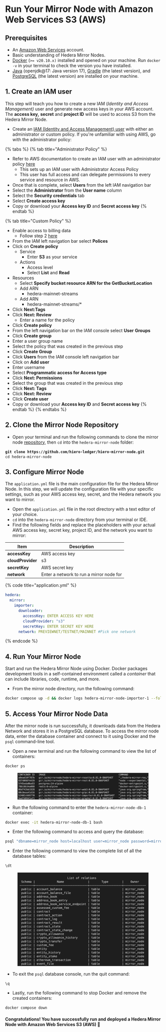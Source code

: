 # Run Your Mirror Node with Amazon Web Services S3 (AWS)

## Prerequisites

* An [Amazon Web Services](https://aws.amazon.com/free/?trk=ps_a131L0000085DvcQAE\&trkCampaign=acq_paid_search_brand\&sc_channel=ps\&sc_campaign=acquisition_US\&sc_publisher=google\&sc_category=core\&sc_country=US\&sc_geo=NAMER\&sc_outcome=acq\&sc_detail=aws%20account\&sc_content=Account_e\&sc_segment=432339156165\&sc_medium=ACQ-P|PS-GO|Brand|Desktop|SU|AWS|Core|US|EN|Text\&s_kwcid=AL!4422!3!432339156165!e!!g!!aws%20account\&ef_id=Cj0KCQjw8IaGBhCHARIsAGIRRYrLfWc3ykRf_hAUeVvf4nNEYvacHwk_w1jAuSj6hQZ8_muh0T5p3acaAkZDEALw_wcB:G:s\&s_kwcid=AL!4422!3!432339156165!e!!g!!aws%20account\&all-free-tier.sort-by=item.additionalFields.SortRank\&all-free-tier.sort-order=asc\&awsf.Free%20Tier%20Types=*all\&awsf.Free%20Tier%20Categories=*all) account.
* Basic understanding of Hedera Mirror Nodes.
* [Docker](https://www.docker.com/) (`>= v20.10.x)` installed and opened on your machine. Run `docker -v` in your terminal to check the version you have installed.
* [Java](https://www.java.com/en/) (openjdk@17: Java version 17), [Gradle](https://gradle.org/install/) (the latest version), and [PostgreSQL](https://www.postgresql.org/) (the latest version) are installed on your machine.

## 1. Create an IAM user

This step will teach you how to create a new IAM (_Identity and Access Management)_ user and generate new access keys in your AWS account. The **access key,** **secret** and **project ID** will be used to access S3 from the Hedera Mirror Node.

* Create an [IAM (Identity and Access Management) user](https://docs.aws.amazon.com/IAM/latest/UserGuide/getting-set-up.html#create-an-admin) with either an administrator or custom policy. If you're unfamiliar with using AWS, go with the administrator policy:

{% tabs %}
{% tab title="Administrator Policy" %}
- Refer to AWS documentation to create an IAM user with an administrator policy [here](https://docs.aws.amazon.com/IAM/latest/UserGuide/getting-started_create-admin-group.html)
  * This sets up an IAM user with Administrator Access Policy
  * This user has full access and can delegate permissions to every service and resource in AWS.
- Once that is complete, select **Users** from the left IAM navigation bar
- Select the **Administrator** from the **User name** column
- Select the **Security credentials** tab
- Select **Create access key**
- Copy or download your **Access key ID** and **Secret access key**
{% endtab %}

{% tab title="Custom Policy" %}
* Enable access to billing data
  * Follow step 2 [here](https://docs.aws.amazon.com/IAM/latest/UserGuide/getting-started_create-admin-group.html)
* From the IAM left navigation bar select **Polices**
* Click on **Create policy**
  * Service
    * Enter **S3** as your service
  * Actions
    * Access level
    * Select **List** and **Read**
* Resources
  * Select **Specify bucket resource ARN for the GetBucketLocation**
  * Add ARN
    * hedera-mainnet-streams
  * Add ARN
    * hedera-mainnet-streams/\*
* Click **Next:Tags**
* Click **Next: Review**
  * Enter a name for the policy
* Click **Create policy**
* From the left navigation bar on the IAM console select **User** **Groups**
* Click **Create group**
* Enter a user group name
* Select the policy that was created in the previous step
* Click **Create Group**
* Click **Users** from the IAM console left navigation bar
* Click on **Add user**
* Enter username
* Select **Programmatic access for Access type**
* Click **Next: Permissions**
* Select the group that was created in the previous step
* Click **Next: Tags**
* Click **Next: Review**
* Click **Create user**
* Copy or download your **Access key ID** and **Secret access key**
{% endtab %}
{% endtabs %}

## 2. Clone the Mirror Node Repository

* Open your terminal and run the following commands to clone the mirror node [repository](https://github.com/hiero-ledger/hiero-mirror-node), then `cd` into the `hedera-mirror-node` folder:

<pre class="language-bash"><code class="lang-bash"><strong>git clone https://github.com/hiero-ledger/hiero-mirror-node.git
</strong>cd hedera-mirror-node
</code></pre>

## 3. Configure Mirror Node

The `application.yml` file is the main configuration file for the Hedera Mirror Node. In this step, we will update the configuration file with your specific settings, such as your AWS access key, secret, and the Hedera network you want to mirror.

* Open the `application.yml` file in the root directory with a text editor of your choice.
* `cd` into the `hedera-mirror-node` directory from your terminal or IDE.
* Find the following fields and replace the placeholders with your actual AWS access key, secret key, project ID, and the network you want to mirror:

| Item              | Description                              |
| ----------------- | ---------------------------------------- |
| **accessKey**     | AWS access key                           |
| **cloudProvider** | s3                                       |
| **secretKey**     | AWS secret key                           |
| **network**       | Enter a network to run a mirror node for |

{% code title="application.yml" %}
```yaml
hedera:
  mirror:
    importer: 
      downloader:
        accessKey: ENTER ACCESS KEY HERE
        cloudProvider: "s3"
        secretKey: ENTER SECRET KEY HERE
      network: PREVIEWNET/TESTNET/MAINNET #Pick one network
```
{% endcode %}

## 4. Run Your Mirror Node

Start and run the Hedera Mirror Node using Docker. Docker packages development tools in a self-contained environment called a _container_ that can include libraries, code, runtime, and more.

* From the mirror node directory, run the following command:

```bash
docker compose up -d && docker logs hedera-mirror-node-importer-1 --follow
```

## 5. Access Your Mirror Node Data

After the mirror node is run successfully, it downloads data from the Hedera Network and stores it in a PostgreSQL database. To access the mirror node data, enter the database container and connect to it using Docker and the `psql` command-line tool.

* Open a new terminal and run the following command to view the list of containers:

```bash
docker ps
```

<figure><img src="../../../.gitbook/assets/docker ps (1).png" alt=""><figcaption></figcaption></figure>

* Run the following command to enter the `hedera-mirror-node-db-1` container:

```bash
docker exec -it hedera-mirror-node-db-1 bash
```

* Enter the following command to access and query the database:

```bash
psql "dbname=mirror_node host=localhost user=mirror_node password=mirror_node_pass port=5432"
```

* Enter the following command to view the complete list of all the database tables:

```bash
\dt
```

<figure><img src="../../../.gitbook/assets/list of relations s3 mirror.png" alt=""><figcaption></figcaption></figure>

* To exit the `psql` database console, run the quit command:

```bash
\q
```

* Lastly, run the following command to stop Docker and remove the created containers:

```bash
docker compose down
```

#### Congratulations! You have successfully run and deployed a Hedera Mirror Node with Amazon Web Services S3 (AWS) 🚀
